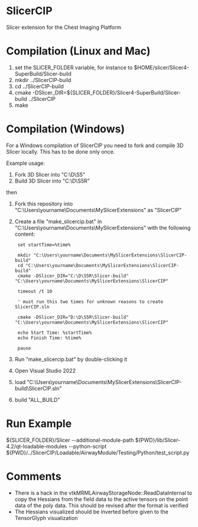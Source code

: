 SlicerCIP
=========

Slicer extension for the Chest Imaging Platform


Compilation (Linux and Mac) 
===========

1. set the SLICER_FOLDER variable, for instance to $HOME/slicer/Slicer4-SuperBuild/Slicer-build
2. mkdir ../SlicerCIP-build
3. cd ../SlicerCIP-build
4. cmake -DSlicer_DIR=${SLICER_FOLDER}/Slicer4-SuperBuild/Slicer-build ../SlicerCIP
5. make

Compilation (Windows)
===========

For a Windows compilation of SlicerCIP you need to fork and compile 3D Slicer locally. This has to be done only once.  

Example usage: 

1. Fork 3D Slicer into "C:\D\S5\"
2. Build 3D Slicer into "C:\D\S5R\" 

then 

1. Fork this repository into "C:\Users\yourname\Documents\MySlicerExtensions" as "SlicerCIP"
2. Create a file "make_slicercip.bat" in "C:\Users\yourname\Documents\MySlicerExtensions" with the following content: 

		set startTime=%time%

		mkdir "C:\Users\yourname\Documents\MySlicerExtensions\SlicerCIP-build"
		cd "C:\Users\yourname\Documents\MySlicerExtensions\SlicerCIP-build"
		cmake -DSlicer_DIR="C:\D\S5R\Slicer-build" "C:\Users\yourname\Documents\MySlicerExtensions\SlicerCIP"

		timeout /t 10

		' must run this two times for unknown reasons to create SlicerCIP.sln

		cmake -DSlicer_DIR="D:\D\S5R\Slicer-build" "C:\Users\yourname\Documents\MySlicerExtensions\SlicerCIP"

		echo Start Time: %startTime%
		echo Finish Time: %time%

		pause
3. Run "make_slicercip.bat" by double-clicking it
4. Open Visual Studio 2022
5. load "C:\Users\yourname\Documents\MySlicerExtensions\SlicerCIP-build\SlicerCIP.sln"
6. build "ALL_BUILD"


Run Example
===========

${SLICER_FOLDER}/Slicer --additional-module-path ${PWD}/lib/Slicer-4.2/qt-loadable-modules --python-script ${PWD}/../SlicerCIP/Loadable/AirwayModule/Testing/Python/test_script.py


Comments
========

* There is a hack in the vtkMRMLAirwayStorageNode::ReadDataInternal to copy the Hessians from the field data to the active tensors on the point data of the poly data. This should be revised after the format is verified
* The Hessians visualized should be inverted before given to the TensorGlyph visualization 
